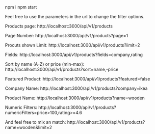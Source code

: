 npm i
npm start

Feel free to use the parameters in the url to change the filter options.

Products page:
http://localhost:3000/api/v1/products

Page Number:
http://localhost:3000/api/v1/products?page=1

Procuts shown Limit:
http://localhost:3000/api/v1/products?limit=2

Fields:
http://localhost:3000/api/v1/products?fields=company,rating

Sort by name (A-Z) or price (min-max):
http://localhost:3000/api/v1/products?sort=name,-price

Featured Product:
http://localhost:3000/api/v1/products?featured=false

Company Name:
http://localhost:3000/api/v1/products?company=ikea

Product Name:
http://localhost:3000/api/v1/products?name=wooden

Numeric Filters:
http://localhost:3000/api/v1/products?numericFilters=price>100,rating>=4.6


And feel free to mix an match:
http://localhost:3000/api/v1/products?name=wooden&limit=2
